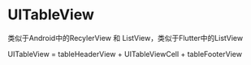 #  UITableView

类似于Android中的RecylerView 和 ListView，类似于Flutter中的ListView

UITableView = tableHeaderView + UITableViewCell + tableFooterView




